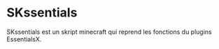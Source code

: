 # SKssentials
SKssentials est un skript minecraft qui reprend les fonctions du plugins EssentialsX.
